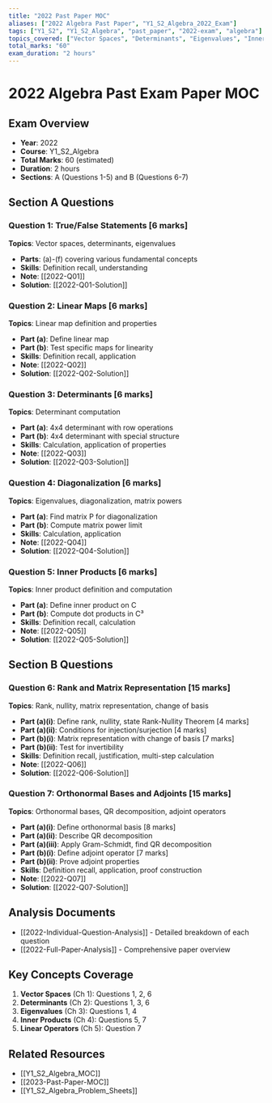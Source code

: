 ```yaml
---
title: "2022 Past Paper MOC"
aliases: ["2022 Algebra Past Paper", "Y1_S2_Algebra_2022_Exam"]
tags: ["Y1_S2", "Y1_S2_Algebra", "past_paper", "2022-exam", "algebra"]
topics_covered: ["Vector Spaces", "Determinants", "Eigenvalues", "Inner Product Spaces", "Linear Operators"]
total_marks: "60"
exam_duration: "2 hours"
---
```


# 2022 Algebra Past Exam Paper MOC

## Exam Overview
- **Year**: 2022
- **Course**: Y1_S2_Algebra
- **Total Marks**: 60 (estimated)
- **Duration**: 2 hours
- **Sections**: A (Questions 1-5) and B (Questions 6-7)

## Section A Questions

### Question 1: True/False Statements [6 marks]
**Topics**: Vector spaces, determinants, eigenvalues
- **Parts**: (a)-(f) covering various fundamental concepts
- **Skills**: Definition recall, understanding
- **Note**: [[2022-Q01]]
- **Solution**: [[2022-Q01-Solution]]

### Question 2: Linear Maps [6 marks]
**Topics**: Linear map definition and properties
- **Part (a)**: Define linear map
- **Part (b)**: Test specific maps for linearity
- **Skills**: Definition recall, application
- **Note**: [[2022-Q02]]
- **Solution**: [[2022-Q02-Solution]]

### Question 3: Determinants [6 marks]
**Topics**: Determinant computation
- **Part (a)**: 4x4 determinant with row operations
- **Part (b)**: 4x4 determinant with special structure
- **Skills**: Calculation, application of properties
- **Note**: [[2022-Q03]]
- **Solution**: [[2022-Q03-Solution]]

### Question 4: Diagonalization [6 marks]
**Topics**: Eigenvalues, diagonalization, matrix powers
- **Part (a)**: Find matrix P for diagonalization
- **Part (b)**: Compute matrix power limit
- **Skills**: Calculation, application
- **Note**: [[2022-Q04]]
- **Solution**: [[2022-Q04-Solution]]

### Question 5: Inner Products [6 marks]
**Topics**: Inner product definition and computation
- **Part (a)**: Define inner product on C
- **Part (b)**: Compute dot products in C³
- **Skills**: Definition recall, calculation
- **Note**: [[2022-Q05]]
- **Solution**: [[2022-Q05-Solution]]

## Section B Questions

### Question 6: Rank and Matrix Representation [15 marks]
**Topics**: Rank, nullity, matrix representation, change of basis
- **Part (a)(i)**: Define rank, nullity, state Rank-Nullity Theorem [4 marks]
- **Part (a)(ii)**: Conditions for injection/surjection [4 marks]
- **Part (b)(i)**: Matrix representation with change of basis [7 marks]
- **Part (b)(ii)**: Test for invertibility
- **Skills**: Definition recall, justification, multi-step calculation
- **Note**: [[2022-Q06]]
- **Solution**: [[2022-Q06-Solution]]

### Question 7: Orthonormal Bases and Adjoints [15 marks]
**Topics**: Orthonormal bases, QR decomposition, adjoint operators
- **Part (a)(i)**: Define orthonormal basis [8 marks]
- **Part (a)(ii)**: Describe QR decomposition
- **Part (a)(iii)**: Apply Gram-Schmidt, find QR decomposition
- **Part (b)(i)**: Define adjoint operator [7 marks]
- **Part (b)(ii)**: Prove adjoint properties
- **Skills**: Definition recall, application, proof construction
- **Note**: [[2022-Q07]]
- **Solution**: [[2022-Q07-Solution]]

## Analysis Documents
- [[2022-Individual-Question-Analysis]] - Detailed breakdown of each question
- [[2022-Full-Paper-Analysis]] - Comprehensive paper overview

## Key Concepts Coverage
1. **Vector Spaces** (Ch 1): Questions 1, 2, 6
2. **Determinants** (Ch 2): Questions 1, 3, 6
3. **Eigenvalues** (Ch 3): Questions 1, 4
4. **Inner Products** (Ch 4): Questions 5, 7
5. **Linear Operators** (Ch 5): Question 7

## Related Resources
- [[Y1_S2_Algebra_MOC]]
- [[2023-Past-Paper-MOC]]
- [[Y1_S2_Algebra_Problem_Sheets]]
